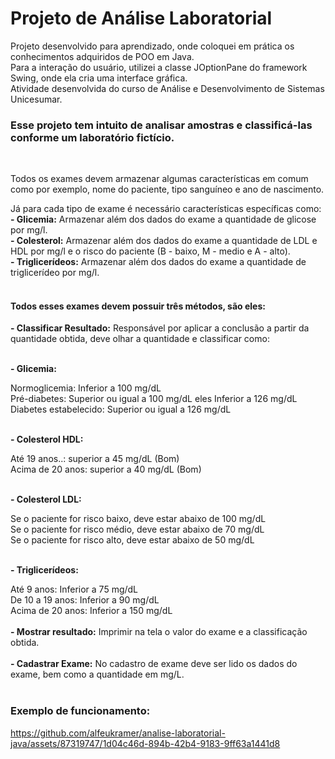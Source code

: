 # Projeto de Análise Laboratorial

<p>Projeto desenvolvido para aprendizado, onde coloquei em prática os conhecimentos adquiridos de POO em Java.<br> Para a interação do usuário, utilizei a classe JOptionPane do framework Swing, onde ela cria uma interface gráfica.<br> Atividade desenvolvida do curso de Análise e Desenvolvimento de Sistemas Unicesumar.  </p>
<h3>Esse projeto tem intuito de analisar amostras e classificá-las conforme um laboratório fictício.</h3><br>

<p>Todos os exames devem armazenar algumas características em comum como por exemplo, nome do paciente, tipo sanguíneo e ano de nascimento.</p> 
  Já para cada tipo de exame é necessário características específicas como:<br>
    <b>- Glicemia:</b> Armazenar além dos dados do exame a quantidade de glicose por mg/l.<br>
    <b>- Colesterol:</b> Armazenar além dos dados do exame a quantidade de LDL e HDL por mg/l e o risco do paciente (B - baixo, M - medio e A - alto).<br>
    <b>- Triglicerídeos:</b> Armazenar além dos dados do exame a quantidade de triglicerídeo por mg/l.<br><br>
    
<h4>Todos esses exames devem possuir três métodos, são eles:<br></h4>
    <b>- Classificar Resultado:</b> Responsável por aplicar a conclusão a partir da quantidade obtida, deve olhar a quantidade e classificar como:<br><br>
        <p><b>- Glicemia:</b></p> Normoglicemia: Inferior a 100 mg/dL<br>
                         Pré-diabetes: Superior ou igual a 100 mg/dL eles Inferior a 126 mg/dL<br>
                         Diabetes estabelecido: Superior ou igual a 126 mg/dL<br><br>
        <p><b>- Colesterol HDL:</b></p>Até 19 anos..: superior a 45 mg/dL (Bom)<br>
                               Acima de 20 anos: superior a 40 mg/dL (Bom)<br><br>
        <p><b>- Colesterol LDL:</b></p> Se o paciente for risco baixo, deve estar abaixo de 100 mg/dL<br>
                               Se o paciente for risco médio, deve estar abaixo de 70 mg/dL<br>    
                               Se o paciente for risco alto, deve estar abaixo de 50 mg/dL<br><br>
        <p><b>- Triglicerídeos:</b></p> Até 9 anos: Inferior a 75 mg/dL<br>
                               De 10 a 19 anos: Inferior a 90 mg/dL<br>
                               Acima de 20 anos: Inferior a 150 mg/dL<br><br>
    <b>- Mostrar resultado:</b> Imprimir na tela o valor do exame e a classificação obtida.<br><br>
    <b>- Cadastrar Exame:</b> No cadastro de exame deve ser lido os dados do exame, bem como a quantidade em mg/L.<br><br>
    <h3>Exemplo de funcionamento:</h3>
    
https://github.com/alfeukramer/analise-laboratorial-java/assets/87319747/1d04c46d-894b-42b4-9183-9ff63a1441d8


